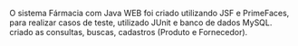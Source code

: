 O sistema Fármacia com Java WEB foi criado utilizando JSF e PrimeFaces, para realizar casos de teste, utilizado JUnit e banco de dados MySQL.
criado as consultas, buscas, cadastros (Produto e Fornecedor).
